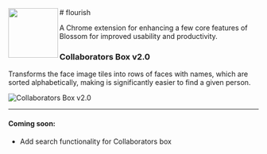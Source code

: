<img align="left" height="100" src="http://i.imgur.com/dwGANBc.png">
# flourish

A Chrome extension for enhancing a few core features of Blossom for improved usability and productivity.

### Collaborators Box v2.0
Transforms the face image tiles into rows of faces with names, which are sorted alphabetically, making is significantly easier to find a given person.

![Collaborators Box v2.0](http://i.imgur.com/qzqqA5I.png)

---

#### Coming soon:
- Add search functionality for Collaborators box
